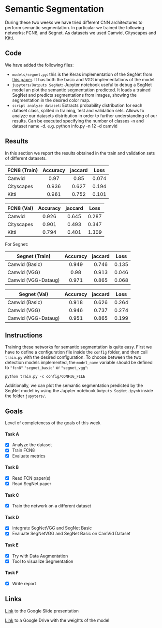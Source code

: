 # Semantic Segmentation
During these two weeks we have tried different CNN architectures to perform semantic segmentation. In particular we trained the following networks: FCN8, and Segnet. As datasets we used Camvid, Cityscapes and Kitti.

## Code
We have added the following files:
* `models/segnet.py`:  this is the Keras implementation of the SegNet from [this paper](https://arxiv.org/pdf/1511.00561.pdf). It has both the basic and VGG implementations of the model.
* `jupyters/Outputs SegNet`: Jupyter notebook useful to debug a SegNet model an plot the semantic segmentation predicted. It loads a trained SegNet and predicts segmentations from images, showing the segmentation in the desired color map. 
* `script analyze dataset`: Extracts probability distribution for each dataset class, splited in training, test and validation sets. Allows to analyze our datasets distribution in order to further understanding of our results. Can be executed specifying the number of classes -n and dataset name -d. e.g. python info.py -n 12 -d camvid
## Results
In this section we report the results obtained in the train and validation sets of different datasets.


| FCN8 (Train)    | Accuracy   | jaccard  | Loss  | 
| ----------------- |:------:| :-----:|:-----:|
| Camvid            | 0.97      | 0.85      | 0.074     | 
| Cityscapes        | 0.936      | 0.627      | 0.194     |
| Kitti             | 0.961      | 0.752      | 0.101     |


| FCN8 (Val)    | Accuracy   | jaccard  | Loss  | 
| ----------------- |:------:| :-----:|:-----:|
| Camvid            | 0.926      | 0.645      | 0.287     | 
| Cityscapes        | 0.901      | 0.493      | 0.347     |
| Kitti             | 0.794      | 0.401      | 1.309     |



For Segnet: 

| Segnet (Train)    | Accuracy   | jaccard  | Loss  | 
| ----------------- |:------:| :-----:|:-----:|
| Camvid (Basic)    | 0.949      | 0.746      | 0.135     | 
| Camvid (VGG)      | 0.98      | 0.913      | 0.046     |
| Camvid (VGG+Dataug) | 0.971 | 0.865	| 0.068 |



| Segnet (Val)    | Accuracy   | jaccard  | Loss  | 
| ----------------- |:------:| :-----:|:-----:|
| Camvid (Basic)    | 0.918      | 0.626      | 0.264     | 
| Camvid (VGG)      | 0.946      | 0.737      | 0.274     |
| Camvid (VGG+Dataug) | 0.951    | 0.865	    | 0.199     |


## Instructions
Training these networks for semantic segmentation is quite easy. First we have to define a configuration file inside the `config` folder, and then call `train.py` with the desired configuration. To choose between the two detection models implemented, the `model_name` variable should be defined to `"fcn8"` `"segnet_basic"` or `"segnet_vgg"`:
```
python train.py -c config/CONFIG_FILE
```


Additionally, we can plot the semantic segmentation predicted by the SegNet model by using the Jupyter notebook `Outputs SegNet.ipynb` inside the folder `jupyters/`.

## Goals
Level of completeness of the goals of this week
#### Task A
- [x] Analyze the dataset
- [x] Train FCN8
- [x] Evaluate metrics

#### Task B
- [x] Read FCN paper(s)
- [x] Read SegNet paper

#### Task C
- [x] Train the network on a different dataset

#### Task D
- [x] Integrate SegNetVGG and SegNet Basic
- [x] Evaluate SegNetVGG and SegNet Basic on CamVid Dataset

#### Task E
- [x] Try with Data Augmentation
- [x] Tool to visualize Segmentation

#### Task F
- [x] Write report

## Links
[Link](https://docs.google.com/presentation/d/1V-ui0jbUjdvCARN4frC-gQrkKvEKChS92FLr5iQ614o/edit#slide=id.g1d0f8546dc_1_0) to the Google Slide presentation

[Link](https://drive.google.com/open?id=0B3RGXagP6D6sQ3ZwUDFkdW84N00) to a Google Drive with the weights of the model
